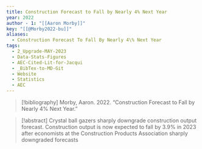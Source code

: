 ```yaml
---
title: Construction Forecast to Fall by Nearly 4% Next Year
year: 2022
author - 1: "[[Aaron Morby]]"
key: "[[@Morby2022-bu]]"
aliases:
  - Construction Forecast To Fall By Nearly 4\% Next Year
tags:
  - 2_Upgrade-MAY-2023
  - Data-Stats-Figures
  - AEC-Cited-Lit-for-Jacqui
  - _BibTex-to-MD-Git
  - Website
  - Statistics
  - AEC
---
```


> [!bibliography]
> Morby, Aaron. 2022. “Construction Forecast to Fall by Nearly 4% Next Year.” 

> [!abstract]
> Crystal ball gazers sharply downgrade construction output forecast. Construction output is now expected to fall by 3.9\% in 2023 after economists at the Construction Products Association sharply downgraded forecasts